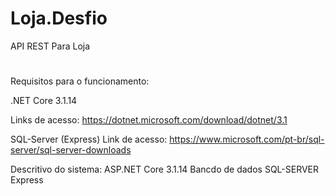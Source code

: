 # Loja.Desfio
API REST Para Loja
#
Requisitos para o funcionamento:

.NET Core 3.1.14

Links de acesso: https://dotnet.microsoft.com/download/dotnet/3.1

SQL-Server (Express)
Link de acesso: https://www.microsoft.com/pt-br/sql-server/sql-server-downloads

Descritivo do sistema:
ASP.NET Core 3.1.14
Bancdo de dados SQL-SERVER Express
